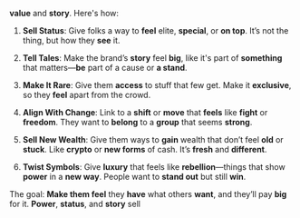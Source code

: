  **value** and **story**. Here's how:

1. **Sell Status**: Give folks a way to **feel** elite, **special**, or **on top**. It’s not the thing, but how they **see** it.
   
2. **Tell Tales**: Make the brand’s **story** feel **big**, like it's part of **something** that matters—**be** part of a cause or **a stand**.

3. **Make It Rare**: Give them **access** to stuff that few get. Make it **exclusive**, so they **feel** apart from the crowd.

4. **Align With Change**: Link to a **shift** or **move** that **feels** like **fight** or **freedom**. They want to **belong** to a **group** that seems **strong**.

5. **Sell New Wealth**: Give them ways to **gain** wealth that don’t feel **old** or **stuck**. Like **crypto** or **new forms** of cash. It’s **fresh** and **different**.

6. **Twist Symbols**: Give **luxury** that feels like **rebellion**—things that show **power** in a **new way**. People want to **stand out** but still **win**.

The goal: **Make them feel** they **have** what others **want**, and they’ll pay **big** for it. **Power**, **status**, and **story** sell
